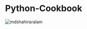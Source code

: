 # Python-Cookbook
 
![mdshahiraralam](https://road-to-kaggle-grandmaster.vercel.app/api/simple/{mdshahiraralam})
